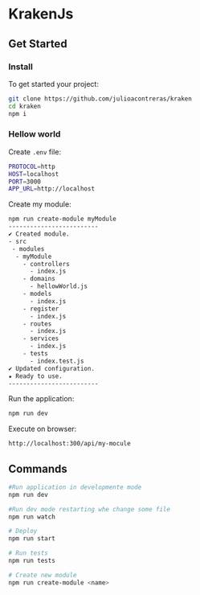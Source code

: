 # KrakenJs

## Get Started

### Install

To get started your project:
``` bash
git clone https://github.com/julioacontreras/kraken
cd kraken
npm i
```

### Hellow world

Create `.env` file:
``` bash
PROTOCOL=http
HOST=localhost
PORT=3000
APP_URL=http://localhost
```

Create my module:
``` bash
npm run create-module myModule
-------------------------
✔ Created module.
- src
 - modules
  - myModule 
    - controllers
      - index.js
    - domains
      - hellowWorld.js
    - models
      - index.js
    - register
      - index.js
    - routes
      - index.js
    - services
      - index.js
    - tests
      - index.test.js
✔ Updated configuration.
★ Ready to use.
-------------------------
```

Run the application:
``` bash
npm run dev
```

Execute on browser:
``` bash
http://localhost:300/api/my-mocule
```


## Commands

``` bash
#Run application in developmente mode
npm run dev

#Run dev mode restarting whe change some file
npm run watch

# Deploy
npm run start

# Run tests
npm run tests

# Create new module
npm run create-module <name>
```
